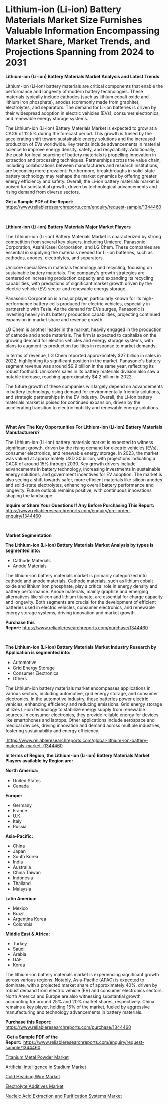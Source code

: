 <p><h1>Lithium-ion (Li-ion) Battery Materials Market Size Furnishes Valuable Information Encompassing Market Share, Market Trends, and Projections Spanning from 2024 to 2031</h1></p><p><strong>Lithium-ion (Li-ion) Battery Materials Market Analysis and Latest Trends</strong></p>
<p><p>Lithium-ion (Li-ion) battery materials are critical components that enable the performance and longevity of modern battery technologies. These materials typically include cathodes (such as lithium cobalt oxide and lithium iron phosphate), anodes (commonly made from graphite), electrolytes, and separators. The demand for Li-ion batteries is driven by their widespread adoption in electric vehicles (EVs), consumer electronics, and renewable energy storage systems. </p><p>The Lithium-ion (Li-ion) Battery Materials Market is expected to grow at a CAGR of 12.5% during the forecast period. This growth is fueled by the accelerating shift toward sustainable energy solutions and the increased production of EVs worldwide. Key trends include advancements in material science to improve energy density, safety, and recyclability. Additionally, the push for local sourcing of battery materials is propelling innovation in extraction and processing techniques. Partnerships across the value chain, including collaborations between manufacturers and research institutions, are becoming more prevalent. Furthermore, breakthroughs in solid-state battery technology may reshape the market dynamics by offering greater energy efficiency and safety. Overall, the Li-ion battery materials market is poised for substantial growth, driven by technological advancements and rising demand from diverse sectors.</p></p>
<p><strong>Get a Sample PDF of the Report:&nbsp;</strong> <a href="https://www.reliableresearchreports.com/enquiry/request-sample/1344460?utm_campaign=7&utm_medium=2&utm_source=Github&utm_content=ia&utm_term=11122024&utm_id=lithium-ion-li-ion-battery-materials">https://www.reliableresearchreports.com/enquiry/request-sample/1344460</a></p>
<p>&nbsp;</p>
<p><strong>Lithium-ion (Li-ion) Battery Materials Major Market Players</strong></p>
<p><p>The Lithium-ion (Li-ion) Battery Materials Market is characterized by strong competition from several key players, including Umicore, Panasonic Corporation, Asahi Kasei Corporation, and LG Chem. These companies are essential in supplying the materials needed for Li-ion batteries, such as cathodes, anodes, electrolytes, and separators.</p><p>Umicore specializes in materials technology and recycling, focusing on sustainable battery materials. The company's growth strategies are centered on increasing production capacity and expanding its recycling capabilities, with predictions of significant market growth driven by the electric vehicle (EV) sector and renewable energy storage.</p><p>Panasonic Corporation is a major player, particularly known for its high-performance battery cells produced for electric vehicles, especially in partnership with Tesla. As the demand for EVs surges, Panasonic is investing heavily in its battery production capabilities, projecting continued expansion in market share and revenue growth.</p><p>LG Chem is another leader in the market, heavily engaged in the production of cathode and anode materials. The firm is expected to capitalize on the growing demand for electric vehicles and energy storage systems, with plans to augment its production facilities in response to market demands.</p><p>In terms of revenue, LG Chem reported approximately $27 billion in sales in 2022, highlighting its significant position in the market. Panasonic's battery segment revenue was around $9.9 billion in the same year, reflecting its robust foothold. Umicore's sales in its battery materials division also saw a notable increase, reaching approximately $4.2 billion in 2022.</p><p>The future growth of these companies will largely depend on advancements in battery technology, rising demand for environmentally friendly solutions, and strategic partnerships in the EV industry. Overall, the Li-ion battery materials market is poised for continued expansion, driven by the accelerating transition to electric mobility and renewable energy solutions.</p></p>
<p>&nbsp;</p>
<p><strong>What Are The Key Opportunities For Lithium-ion (Li-ion) Battery Materials Manufacturers?</strong></p>
<p><p>The Lithium-ion (Li-ion) battery materials market is expected to witness significant growth, driven by the rising demand for electric vehicles (EVs), consumer electronics, and renewable energy storage. In 2023, the market was valued at approximately USD 30 billion, with projections indicating a CAGR of around 15% through 2030. Key growth drivers include advancements in battery technology, increasing investments in sustainable energy solutions, and government incentives for EV adoption. The market is also seeing a shift towards safer, more efficient materials like silicon anodes and solid-state electrolytes, enhancing overall battery performance and longevity. Future outlook remains positive, with continuous innovations shaping the landscape.</p></p>
<p><strong>Inquire or Share Your Questions If Any Before Purchasing This Report:</strong> <a href="https://www.reliableresearchreports.com/enquiry/pre-order-enquiry/1344460?utm_campaign=7&utm_medium=2&utm_source=Github&utm_content=ia&utm_term=11122024&utm_id=lithium-ion-li-ion-battery-materials">https://www.reliableresearchreports.com/enquiry/pre-order-enquiry/1344460</a></p>
<p>&nbsp;</p>
<p><strong>Market Segmentation</strong></p>
<p><strong>The Lithium-ion (Li-ion) Battery Materials Market Analysis by types is segmented into:</strong></p>
<p><ul><li>Cathode Materials</li><li>Anode Materials</li></ul></p>
<p><p>The lithium-ion battery materials market is primarily categorized into cathode and anode materials. Cathode materials, such as lithium cobalt oxide and lithium iron phosphate, play a critical role in energy density and battery performance. Anode materials, mainly graphite and emerging alternatives like silicon and lithium titanate, are essential for charge capacity and longevity. Both segments are crucial for the development of efficient batteries used in electric vehicles, consumer electronics, and renewable energy storage systems, driving innovation and market growth.</p></p>
<p><strong>Purchase this Report:&nbsp;</strong><a href="https://www.reliableresearchreports.com/purchase/1344460?utm_campaign=7&utm_medium=2&utm_source=Github&utm_content=ia&utm_term=11122024&utm_id=lithium-ion-li-ion-battery-materials">https://www.reliableresearchreports.com/purchase/1344460</a></p>
<p>&nbsp;</p>
<p><strong>The Lithium-ion (Li-ion) Battery Materials Market Industry Research by Application is segmented into:</strong></p>
<p><ul><li>Automotive</li><li>Grid Energy Storage</li><li>Consumer Electronics</li><li>Others</li></ul></p>
<p><p>The Lithium-ion battery materials market encompasses applications in various sectors, including automotive, grid energy storage, and consumer electronics. In the automotive industry, these batteries power electric vehicles, enhancing efficiency and reducing emissions. Grid energy storage utilizes Li-ion technology to stabilize energy supply from renewable sources. In consumer electronics, they provide reliable energy for devices like smartphones and laptops. Other applications include aerospace and medical devices, driving innovation and demand across multiple industries, fostering sustainability and energy efficiency.</p></p>
<p><a href="https://www.reliableresearchreports.com/global-lithium-ion-battery-materials-market-r1344460?utm_campaign=7&utm_medium=2&utm_source=Github&utm_content=ia&utm_term=11122024&utm_id=lithium-ion-li-ion-battery-materials">&nbsp;https://www.reliableresearchreports.com/global-lithium-ion-battery-materials-market-r1344460</a></p>
<p><strong>In terms of Region, the Lithium-ion (Li-ion) Battery Materials Market Players available by Region are:</strong></p>
<p>
    <p> <strong> North America: </strong>
        <ul>
            <li>United States</li>
            <li>Canada</li>
        </ul>
        </p> 
    <p> <strong> Europe: </strong>
        <ul>
            <li>Germany</li>
            <li>France</li>
            <li>U.K.</li>
            <li>Italy</li>
            <li>Russia</li>
        </ul>
        </p> 
    <p> <strong> Asia-Pacific: </strong>
        <ul>
            <li>China</li>
            <li>Japan</li>
            <li>South Korea</li>
            <li>India</li>
            <li>Australia</li>
            <li>China Taiwan</li>
            <li>Indonesia</li>
            <li>Thailand</li>
            <li>Malaysia</li>
        </ul>
        </p> 
    <p> <strong> Latin America: </strong>
        <ul>
            <li>Mexico</li>
            <li>Brazil</li>
            <li>Argentina Korea</li>
            <li>Colombia</li>
        </ul>
        </p> 
    <p> <strong> Middle East & Africa: </strong>
        <ul>
            <li>Turkey</li>
            <li>Saudi</li>
            <li>Arabia</li>
            <li>UAE</li>
            <li>Korea</li>
        </ul>
    </p>
    </p>
<p><p>The lithium-ion battery materials market is experiencing significant growth across various regions. Notably, Asia-Pacific (APAC) is expected to dominate, with a projected market share of approximately 40%, driven by robust demand from electric vehicle (EV) and consumer electronics sectors. North America and Europe are also witnessing substantial growth, accounting for around 25% and 20% market shares, respectively. China remains a key player, holding 15% of the market, fueled by aggressive manufacturing and technology advancements in battery materials.</p></p>
<p><strong>Purchase this Report: </strong><a href="https://www.reliableresearchreports.com/purchase/1344460?utm_campaign=7&utm_medium=2&utm_source=Github&utm_content=ia&utm_term=11122024&utm_id=lithium-ion-li-ion-battery-materials">https://www.reliableresearchreports.com/purchase/1344460</a></p>
<p>&nbsp;<strong>Get a Sample PDF of the Report:&nbsp;&nbsp;</strong><a href="https://www.reliableresearchreports.com/enquiry/request-sample/1344460?utm_campaign=7&utm_medium=2&utm_source=Github&utm_content=ia&utm_term=11122024&utm_id=lithium-ion-li-ion-battery-materials">https://www.reliableresearchreports.com/enquiry/request-sample/1344460</a></p>
<p><strong></strong></p>
<p><p><a href="https://www.linkedin.com/pulse/titanium-metal-powder-market-size-forecast-analysis-83-cagr-a41ne?utm_campaign=7&utm_medium=2&utm_source=Github&utm_content=ia&utm_term=11122024&utm_id=lithium-ion-li-ion-battery-materials">Titanium Metal Powder Market</a></p><p><a href="https://github.com/provorikovar/Market-Research-Report-List-6/blob/main/artificial-intelligence-in-stadium-market.md?utm_campaign=7&utm_medium=2&utm_source=Github&utm_content=ia&utm_term=11122024&utm_id=lithium-ion-li-ion-battery-materials">Artificial Intelligence in Stadium Market</a></p><p><a href="https://www.linkedin.com/pulse/c-hannibex-sqmmf?utm_campaign=7&utm_medium=2&utm_source=Github&utm_content=ia&utm_term=11122024&utm_id=lithium-ion-li-ion-battery-materials">Cold Heading Wire Market</a></p><p><a href="https://www.linkedin.com/pulse/electrolyte-additives-market-size-report-projected-cagr-zlkue?utm_campaign=7&utm_medium=2&utm_source=Github&utm_content=ia&utm_term=11122024&utm_id=lithium-ion-li-ion-battery-materials">Electrolyte Additives Market</a></p><p><a href="https://github.com/angelajermaine/Market-Research-Report-List-5/blob/main/nucleic-acid-extraction-and-purification-systems-market.md?utm_campaign=7&utm_medium=2&utm_source=Github&utm_content=ia&utm_term=11122024&utm_id=lithium-ion-li-ion-battery-materials">Nucleic Acid Extraction and Purification Systems Market</a></p></p>
